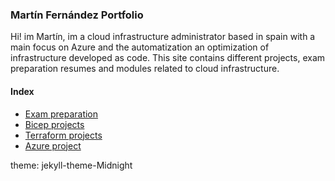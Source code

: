 ### Martín Fernández Portfolio 

Hi! im Martín, im a cloud infrastructure administrator based in spain with a main focus on Azure and the automatization an optimization of infrastructure developed as code.
This site contains different projects, exam preparation resumes and modules related to cloud infrastructure.

#### Index
-  [Exam preparation](https://github.com/Just-C0d3/Martin_Fernandez/tree/exam_prep)
-  [Bicep projects](https://github.com/Just-C0d3/Bicep)
-  [Terraform projects](https://github.com/Just-C0d3/Project_IaC/tree/Terraform+yml) 
-  [Azure project](https://github.com/Just-C0d3/Project_IaC/tree/IIS-pipeline)

theme: jekyll-theme-Midnight